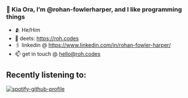 ### 👋 Kia Ora, I’m @rohan-fowlerharper, and I like programming things
- 🫂 He/Him
- 🔗 deets: https://roh.codes
- 🖇️ linkedin @ https://www.linkedin.com/in/rohan-fowler-harper/
- 📫 get in touch @ hello@roh.codes

<p align="center">

## Recently listening to:
[![spotify-github-profile](https://spotify-github-profile.vercel.app/api/view?uid=nzckeqa4e3zxfsor28flvks47&cover_image=true&theme=compact&show_offline=false&background_color=121212&interchange=true)](https://spotify-github-profile.vercel.app/api/view?uid=nzckeqa4e3zxfsor28flvks47&redirect=true)

</p>

<!---
rohan-fowlerharper/rohan-fowlerharper is a ✨ special ✨ repository because its `README.md` (this file) appears on your GitHub profile.
You can click the Preview link to take a look at your changes.
--->
